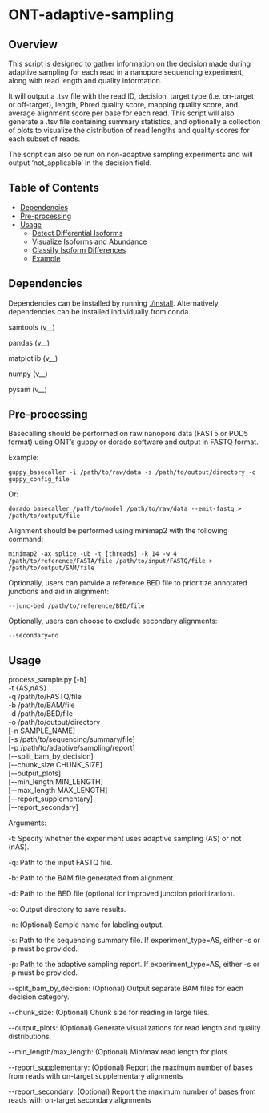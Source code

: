 # ONT-adaptive-sampling

## Overview

This script is designed to gather information on the decision made during adaptive sampling for each read in a nanopore sequencing experiment, along with read length and quality information.

It will output a .tsv file with the read ID, decision, target type (i.e. on-target or off-target), length, Phred quality score, mapping quality score, and average alignment score per base for each read. This script will also generate a .tsv file containing summary statistics, and optionally a collection of plots to visualize the distribution of read lengths and quality scores for each subset of reads. 

The script can also be run on non-adaptive sampling experiments and will output ‘not_applicable’ in the decision field. 

## Table of Contents

* [Dependencies](#dependencies)
* [Pre-processing](#pre-processing)
* [Usage](#usage)
  + [Detect Differential Isoforms](#detect-differential-isoforms)
  + [Visualize Isoforms and Abundance](#visualize-isoforms-and-abundance)
  + [Classify Isoform Differences](#classify-isoform-differences)
  + [Example](#example)

## Dependencies

Dependencies can be installed by running [./install](./install). Alternatively, dependencies can be installed individually from conda.

samtools (v__)

pandas (v__)

matplotlib (v__)

numpy (v__)

pysam (v__)

## Pre-processing

Basecalling should be performed on raw nanopore data (FAST5 or POD5 format) using ONT’s guppy or dorado software and output in FASTQ format.

Example:

    guppy_basecaller -i /path/to/raw/data -s /path/to/output/directory -c guppy_config_file

Or:

    dorado basecaller /path/to/model /path/to/raw/data --emit-fastq > /path/to/output/file

Alignment should be performed using minimap2 with the following command:
    
    minimap2 -ax splice -ub -t [threads] -k 14 -w 4 /path/to/reference/FASTA/file /path/to/input/FASTQ/file > /path/to/output/SAM/file

Optionally, users can provide a reference BED file to prioritize annotated junctions and aid in alignment:

    --junc-bed /path/to/reference/BED/file

Optionally, users can choose to exclude secondary alignments:

    --secondary=no

## Usage

process_sample.py [-h] \
    -t {AS,nAS} \
    -q /path/to/FASTQ/file \
    -b /path/to/BAM/file \
    -d /path/to/BED/file \
    -o /path/to/output/directory \
     [-n SAMPLE_NAME] \
     [-s /path/to/sequencing/summary/file] \
     [-p /path/to/adaptive/sampling/report] \
     [--split_bam_by_decision] \
     [--chunk_size CHUNK_SIZE] \
     [--output_plots] \
     [--min_length MIN_LENGTH] \
     [--max_length MAX_LENGTH] \
     [--report_supplementary] \
     [--report_secondary]

Arguments:

-t: Specify whether the experiment uses adaptive sampling (AS) or not (nAS).

-q: Path to the input FASTQ file.

-b: Path to the BAM file generated from alignment.

-d: Path to the BED file (optional for improved junction prioritization).

-o: Output directory to save results.

-n: (Optional) Sample name for labeling output.

-s: Path to the sequencing summary file. If experiment_type=AS, either -s or -p must be provided.

-p: Path to the adaptive sampling report. If experiment_type=AS, either -s or -p must be provided.

--split_bam_by_decision: (Optional) Output separate BAM files for each decision category.

--chunk_size: (Optional) Chunk size for reading in large files.

--output_plots: (Optional) Generate visualizations for read length and quality distributions.

--min_length/max_length: (Optional) Min/max read length for plots

--report_supplementary: (Optional) Report the maximum number of bases from reads with on-target supplementary alignments

--report_secondary: (Optional) Report the maximum number of bases from reads with on-target secondary alignments
